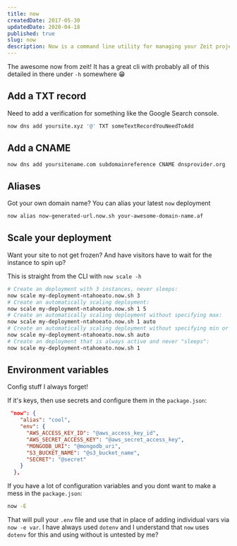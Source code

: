```yaml
---
title: now
createdDate: 2017-05-30
updatedDate: 2020-04-18
published: true
slug: now
description: Now is a command line utility for managing your Zeit projects.
---
```


The awesome now from zeit! It has a great cli with probably all of
this detailed in there under `-h` somewhere 😁

## Add a TXT record

Need to add a verification for something like the Google Search
console.

```bash
now dns add yoursite.xyz '@' TXT someTextRecordYouNeedToAdd
```

## Add a CNAME

```bash
now dns add yoursitename.com subdomainreference CNAME dnsprovider.org
```

## Aliases

Got your own domain name? You can alias your latest `now` deployment

```bash
now alias now-generated-url.now.sh your-awesome-domain-name.af
```

## Scale your deployment

Want your site to not get frozen? And have visitors have to wait for
the instance to spin up?

This is straight from the CLI with `now scale -h`

```bash
# Create an deployment with 3 instances, never sleeps:
now scale my-deployment-ntahoeato.now.sh 3
# Create an automatically scaling deployment:
now scale my-deployment-ntahoeato.now.sh 1 5
# Create an automatically scaling deployment without specifying max:
now scale my-deployment-ntahoeato.now.sh 1 auto
# Create an automatically scaling deployment without specifying min or max:
now scale my-deployment-ntahoeato.now.sh auto
# Create an deployment that is always active and never "sleeps":
now scale my-deployment-ntahoeato.now.sh 1
```

## Environment variables

Config stuff I always forget!

If it's keys, then use secrets and configure them in the
`package.json`:

```json
 "now": {
    "alias": "cool",
    "env": {
      "AWS_ACCESS_KEY_ID": "@aws_access_key_id",
      "AWS_SECRET_ACCESS_KEY": "@aws_secret_access_key",
      "MONGODB_URI": "@mongodb_uri",
      "S3_BUCKET_NAME": "@s3_bucket_name",
      "SECRET": "@secret"
    }
  },
```

If you have a lot of configuration variables and you dont want to make
a mess in the `package.json`:

```bash
now -E
```

That will pull your `.env` file and use that in place of adding
individual vars via `now -e var`. I have always used `dotenv` and I
understand that `now` uses `dotenv` for this and using without is
untested by me?
